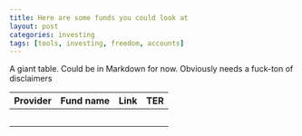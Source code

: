```yaml
---
title: Here are some funds you could look at
layout: post
categories: investing
tags: [tools, investing, freedom, accounts]
---
```

A giant table. Could be in Markdown for now. Obviously needs a fuck-ton of disclaimers

| Provider | Fund name | Link | TER |
|----------------|-------|-------|-------|
|  |  |  |  |
|  |  |  |  |
|  |  |  |  |
|  |  |  |  |
|  |  |  |  |
